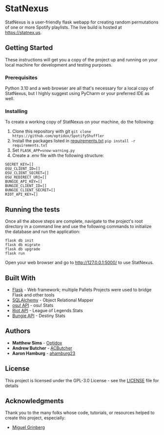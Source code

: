 # StatNexus

StatNexus is a user-friendly flask webapp for creating random permutations of one or more Spotify playlists. The live build is hosted at https://statnex.us.

## Getting Started

These instructions will get you a copy of the project up and running on your local machine for development and testing purposes.

### Prerequisites

Python 3.10 and a web browser are all that's necessary for a local copy of StatNexus, but I highly suggest using PyCharm or your preferred IDE as well.

### Installing

To create a working copy of StatNexus on your machine, do the following:

1. Clone this repository with git
```git clone https://github.com/optidox/SpotifyShuffler```
2. Install the packages listed in [requirements.txt](requirements.txt)
```pip install -r requirements.txt```
3. Set `FLASK_APP=snow-warning.py`
4. Create a .env file with the following structure:

```
SECRET_KEY=[]
OSU_CLIENT_ID=[]
OSU_CLIENT_SECRET=[]
OSU_REDIRECT_URI=[]
BUNGIE_API_KEY=[]
BUNGIE_CLIENT_ID=[]
BUNGIE_CLIENT_SECRET=[]
RIOT_API_KEY=[]

```

## Running the tests

Once all the above steps are complete, navigate to the project's root directory in a command line and use the following commands to initialize the database and run the application:

```
flask db init
flask db migrate
flask db upgrade
flask run
```

Open your web browser and go to http://127.0.0.1:5000/ to use StatNexus.

## Built With

* [Flask](https://flask.palletsprojects.com/en/2.0.x/) - Web framework; multiple Pallets Projects were used to bridge Flask and other tools
* [SQLAlchemy](https://www.sqlalchemy.org/) - Object Relational Mapper
* [osu! API](https://osu.ppy.sh/wiki/en/osu%21api) - osu! Stats
* [Riot API](https://developer.riotgames.com/) - League of Legends Stats
* [Bungie API](https://github.com/Bungie-net/api/wiki/) - Destiny Stats

## Authors

* **Matthew Sims** - [Optidox](https://github.com/Optidox)
* **Andrew Butcher** - [ACButcher](https://github.com/ACButcher)
* **Aaron Hamburg** - [ahamburg23](https://github.com/ahamburg23)

## License

This project is licensed under the GPL-3.0 License - see the [LICENSE](LICENSE) file for details

## Acknowledgments

Thank you to the many folks whose code, tutorials, or resources helped to create this project, especially:
* [Miguel Grinberg](https://github.com/miguelgrinberg)
